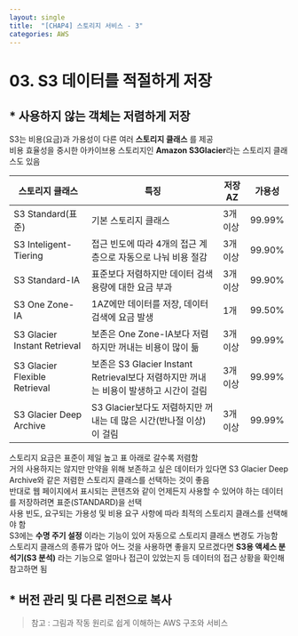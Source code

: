 ```yaml
---
layout: single
title:  "[CHAP4] 스토리지 서비스 - 3"
categories: AWS
---
```


# 03. S3 데이터를 적절하게 저장

## * 사용하지 않는 객체는 저렴하게 저장

S3는 비용(요금)과 가용성이 다른 여러 **스토리지 클래스** 를 제공  
비용 효율성을 중시한 아카이브용 스토리지인 **Amazon S3Glacier**라는 스토리지 클래스도 있음  

|스토리지 클래스|특징|저장 AZ|가용성|
|---|---|---|---|
|S3 Standard(표준)|기본 스토리지 클래스|3개 이상|99.99%|
|S3 Inteligent-Tiering|접근 빈도에 따라 4개의 접근 계층으로 자동으로 나눠 비용 절감|3개 이상|99.90%|
|S3 Standard-IA|표준보다 저렴하지만 데이터 검색 용량에 대한 요금 부과|3개 이상|99.90%|
|S3 One Zone-IA|1AZ에만 데이터를 저장, 데이터 검색에 요금 발생|1개|99.50%|
|S3 Glacier Instant Retrieval|보존은 One Zone-IA보다 저렴하지만 꺼내는 비용이 많이 듦|3개 이상|99.99%|
|S3 Glacier Flexible Retrieval|보존은 S3 Glacier Instant Retrieval보다 저렴하지만 꺼내는 비용이 발생하고 시간이 걸림|3개 이상|99.99%|
|S3 Glacier Deep Archive|S3 Glacier보다도 저렴하지만 꺼내는 데 많은 시간(반나절 이상)이 걸림|3개 이상|99.99%|

스토리지 요금은 표준이 제일 높고 표 아래로 갈수록 저렴함  
거의 사용하지는 않지만 만약을 위해 보존하고 싶은 데이터가 있다면 S3 Glacier Deep Archive와 같은 저렴한 스토리지 클래스를 선택하는 것이 좋음  
반대로 웹 페이지에서 표시되는 콘텐츠와 같이 언제든지 사용할 수 있어야 하는 데이터를 저장하려면 표준(STANDARD)을 선택  
사용 빈도, 요구되는 가용성 및 비용 요구 사항에 따라 최적의 스토리지 클래스를 선택해야 함  
S3에는 **수명 주기 설정** 이라는 기능이 있어 자동으로 스토리지 클래스 변경도 가능함  
스토리지 클래스의 종류가 많아 어느 것을 사용하면 좋을지 모르겠다면 **S3용 액세스 분석기(S3 분석)** 라는 기능으로 얼마나 접근이 있었는지 등 데이터의 접근 상황을 확인해 참고하면 됨  


## * 버전 관리 및 다른 리전으로 복사




> 참고 : 그림과 작동 원리로 쉽게 이해하는 AWS 구조와 서비스